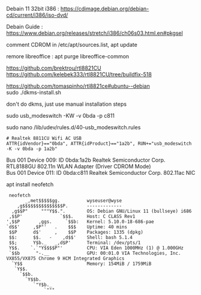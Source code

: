Debain 11 32bit i386 : https://cdimage.debian.org/debian-cd/current/i386/iso-dvd/  

Debain Guide : https://www.debian.org/releases/stretch/i386/ch06s03.html.en#pkgsel  

comment CDROM in /etc/apt/sources.list, apt update  

remore libreoffice : apt purge libreoffice-common  

https://github.com/brektrou/rtl8821CU  
https://github.com/kelebek333/rtl8821CU/tree/buildfix-518  

https://github.com/tomaspinho/rtl8821ce#ubuntu--debian   
sudo ./dkms-install.sh  

don't do dkms, just use manual installation steps  

sudo usb_modeswitch -KW -v 0bda -p c811  

sudo nano /lib/udev/rules.d/40-usb_modeswitch.rules 

```
# Realtek 8811CU Wifi AC USB
ATTR{idVendor}=="0bda", ATTR{idProduct}=="1a2b", RUN+="usb_modeswitch -K -v 0bda -p 1a2b"  
```

Bus 001 Device 009: ID 0bda:1a2b Realtek Semiconductor Corp. RTL8188GU 802.11n WLAN Adapter (Driver CDROM Mode)  
Bus 001 Device 011: ID 0bda:c811 Realtek Semiconductor Corp. 802.11ac NIC

apt install neofetch  

```
 neofetch
       _,met$$$$$gg.          wyseuser@wyse
    ,g$$$$$$$$$$$$$$$P.       -------------
  ,g$$P"     """Y$$.".        OS: Debian GNU/Linux 11 (bullseye) i686
 ,$$P'              `$$$.     Host: C CLASS Rev1
',$$P       ,ggs.     `$$b:   Kernel: 5.10.0-18-686-pae
`d$$'     ,$P"'   .    $$$    Uptime: 40 mins
 $$P      d$'     ,    $$P    Packages: 1335 (dpkg)
 $$:      $$.   -    ,d$$'    Shell: bash 5.1.4
 $$;      Y$b._   _,d$P'      Terminal: /dev/pts/1
 Y$$.    `.`"Y$$$$P"'         CPU: VIA Eden 1000MHz (1) @ 1.000GHz
 `$$b      "-.__              GPU: 00:01.0 VIA Technologies, Inc. VX855/VX875 Chrome 9 HCM Integrated Graphics
  `Y$$                        Memory: 154MiB / 1759MiB
   `Y$$.
     `$$b.
       `Y$$b.
          `"Y$b._
              `"""

```

